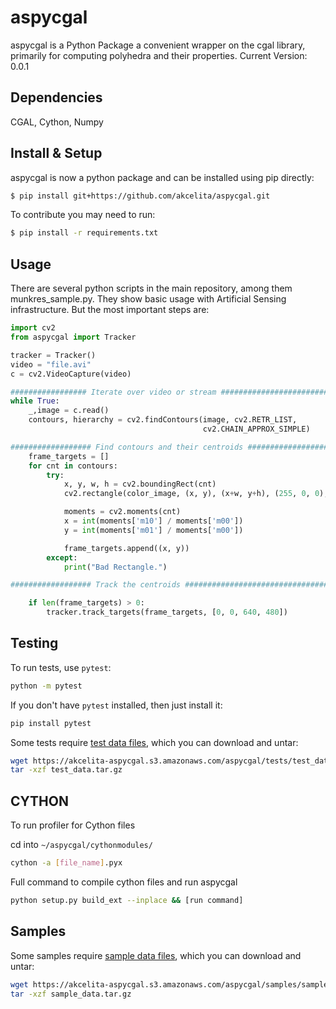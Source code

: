 # aspycgal
aspycgal is a Python Package a convenient wrapper on the cgal library, primarily for computing polyhedra and their properties.
Current Version: 0.0.1

## Dependencies

CGAL, Cython, Numpy

## Install & Setup

aspycgal is now a python package and can be installed using pip directly:
```bash
$ pip install git+https://github.com/akcelita/aspycgal.git
```

To contribute you may need to run:
```bash
$ pip install -r requirements.txt
```
## Usage

There are several python scripts in the main repository, among them munkres_sample.py. They show basic usage with Artificial Sensing infrastructure. But the most important steps are:

```python
import cv2
from aspycgal import Tracker

tracker = Tracker()
video = "file.avi"
c = cv2.VideoCapture(video)

################# Iterate over video or stream ################################
while True:
	_,image = c.read()
    contours, hierarchy = cv2.findContours(image, cv2.RETR_LIST,
                                           cv2.CHAIN_APPROX_SIMPLE)

################## Find contours and their centroids ##########################
    frame_targets = []
    for cnt in contours:
        try:
            x, y, w, h = cv2.boundingRect(cnt)
            cv2.rectangle(color_image, (x, y), (x+w, y+h), (255, 0, 0), 2)

            moments = cv2.moments(cnt)
            x = int(moments['m10'] / moments['m00'])
            y = int(moments['m01'] / moments['m00'])

            frame_targets.append((x, y))
        except:
            print("Bad Rectangle.")

################## Track the centroids ########################################

    if len(frame_targets) > 0:
        tracker.track_targets(frame_targets, [0, 0, 640, 480])

```


## Testing

To run tests, use `pytest`:

```sh
python -m pytest
```

If you don't have `pytest` installed, then just install it:

```sh
pip install pytest
```

Some tests require [test data files](https://akcelita-aspycgal.s3.amazonaws.com/aspycgal/tests/test_data.tar.gz), which you can download and untar:

```sh
wget https://akcelita-aspycgal.s3.amazonaws.com/aspycgal/tests/test_data.tar.gz
tar -xzf test_data.tar.gz
```

## CYTHON

To run profiler for Cython files

cd into `~/aspycgal/cythonmodules/`

```sh
cython -a [file_name].pyx
```

Full command to compile cython files and run aspycgal

```sh
python setup.py build_ext --inplace && [run command]
```



## Samples
Some samples require [sample data files](https://akcelita-aspycgal.s3.amazonaws.com/aspycgal/samples/sample_data.tar.gz), which you can download and untar:

```sh
wget https://akcelita-aspycgal.s3.amazonaws.com/aspycgal/samples/sample_data.tar.gz
tar -xzf sample_data.tar.gz
```
